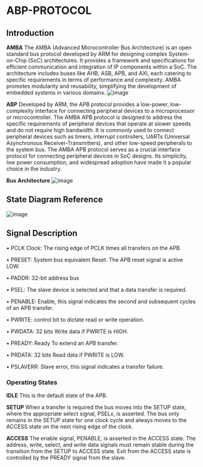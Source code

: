 # ABP-PROTOCOL

## Introduction
**AMBA**
    The AMBA (Advanced Microcontroller Bus Architecture) is an open standard bus protocol developed by ARM for designing complex System-on-Chip (SoC) architectures. It provides a framework and specifications for 
    efficient communication and integration of IP components within a SoC. The architecture includes buses like AHB, ASB, APB, and AXI, each catering to specific requirements in terms of performance and 
    complexity. AMBA promotes modularity and reusability, simplifying the development of embedded systems in various domains.
    ![image](https://github.com/gayatridinavahi/ABP-PROTOCOL/assets/139046389/3ec01c96-e97d-481e-8631-a814f562fb23)

**ABP**
    Developed by ARM, the APB protocol provides a low-power, low-complexity interface for connecting peripheral devices to a microprocessor or microcontroller. The AMBA APB protocol is designed to address the 
    specific requirements of peripheral devices that operate at slower speeds and do not require high bandwidth. It is commonly used to connect peripheral devices such as timers, interrupt controllers, UARTs 
    (Universal Asynchronous Receiver-Transmitters), and other low-speed peripherals to the system bus. The AMBA APB protocol serves as a crucial interface protocol for connecting peripheral devices in SoC 
    designs. Its simplicity, low power consumption, and widespread adoption have made it a popular choice in the industry.

**Bus** **Architecture**
![image](https://github.com/gayatridinavahi/ABP-PROTOCOL/assets/139046389/3140b0a0-369a-446c-938c-ed688cd64647)

## State Diagram Reference
![image](https://github.com/gayatridinavahi/ABP-PROTOCOL/assets/139046389/d87eae81-08bc-4d3d-9fb3-84ababda438d)

## Signal Description
• PCLK Clock: The rising edge of PCLK times all transfers on the APB.

• PRESET: System bus equivalent Reset. The APB reset signal is active LOW.

• PADDR: 32-bit address bus

• PSEL: The slave device is selected and that a data transfer is required.

• PENABLE: Enable, this signal indicates the second and subsequent cycles of an APB transfer.

• PWRITE: control bit to dictate read or write operation.

• PWDATA: 32 bits Write data if PWRITE is HIGH.

• PREADY: Ready To extend an APB transfer.

• PRDATA: 32 bits Read data if PWRITE is LOW.

• PSLAVERR: Slave error, this signal indicates a transfer failure.

### Operating States
**IDLE** This is the default state of the APB.

**SETUP** When a transfer is required the bus moves into the SETUP state, where
the appropriate select signal, PSELx, is asserted. The bus only remains
in the SETUP state for one clock cycle and always moves to the ACCESS
state on the next rising edge of the clock.

**ACCESS** The enable signal, PENABLE, is asserted in the ACCESS state. The
           address, write, select, and write data signals must remain stable during
           the transition from the SETUP to ACCESS state.
           Exit from the ACCESS state is controlled by the PREADY signal from
           the slave.
